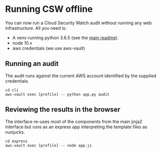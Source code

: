 # Running CSW offline

You can now run a Cloud Security Watch audit without running 
any web infrastructure. All you need is: 
* A venv running python 3.6.5 
  (see the [main readme](../README.md)). 
* node 10.x
* aws credentials (we use aws-vault)

## Running an audit 

The audit runs against the current AWS account identified by 
the supplied credentials. 

```
cd cli
aws-vault exec [profile] -- python app.py audit
```

## Reviewing the results in the browser

The interface re-uses most of the components from the main 
jinja2 interface but runs as an express app interpreting 
the template files as nunjucks. 

```
cd express
aws-vault exec [profile] -- node app.js
```

 